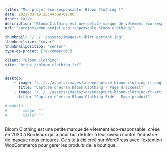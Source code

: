 ```yaml
---
title: "Mon projet éco-responsable, Bloom Clothing !"
date: 2021-03-18T20:44:09+01:00
draft: false
description: "Bloom Clothing est une petite marque de vêtement éco-responsable, créée en 2020 à Bordeaux qui à pour but de luter à leur niveau contre l'industrie de masque nous entoures."
url: "/projets/mon-projet-eco-responsable-bloom-clothing/"

thumbnail: "/../../assets/images/t-shirt-portant.jpg"
thumbnailsize: "cover"
thumbnailposition: "center"
type-de-projet: ["e-commerce"]

client: "Bloom Clothing"
site: "https://bloom-clothing.fr/"


desktop: 
    - image: "/../../assets/images/screencapture-bloom-clothing-fr.png"
      title: "Capture d'écran Bloom Clothing - Page d'accueil"
    - image: "/../../assets/images/screencapture-bloom-clothing-fr-article.png"
      title: "Capture d'écran Bloom Clothing Side - Page produit"

# mobile:
#     - image: ""
#       title: ""
---
```

Bloom Clothing est une petite marque de vêtement éco-responsable, créée en 2020 à Bordeaux qui à pour but de luter à leur niveau contre l'industrie de masque nous entoures. Ce site à été créé sur WordPress avec l'extention WooCommerce pour gerer les produits de la boutique. 